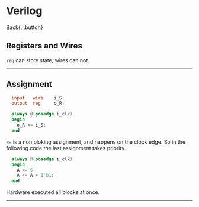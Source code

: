 # Verilog

[Back](../index.md#fpga){: .button}

## Registers and Wires

`reg` can store state, wires can not.

---

## Assignment

```v
  input   wire    i_S;
  output  reg     o_R;

  always @(posedge i_clk)
  begin
    o_R <= i_S;
  end
```

`<=` is a non bloking assignment, and happens on the clock edge. So in the following code the last assignment takes priority.

```v
  always @(posedge i_clk)
  begin
    A <= 5;
    A <= A + 1'b1;
  end
```

Hardware executed all blocks at once.

---

##
